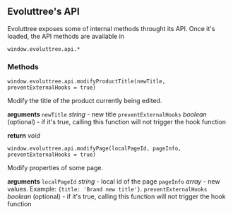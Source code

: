## Evoluttree's API

Evoluttree exposes some of internal methods throught its API. Once it's loaded, the API methods
are available in

```
window.evoluttree.api.*
```

### Methods

```
window.evoluttree.api.modifyProductTitle(newTitle, preventExternalHooks = true)
```
Modify the title of the product currently being edited.

**arguments**
```newTitle``` *string*  - new title
```preventExternalHooks``` *boolean* (optional) - if it's true, calling this function will not
trigger the hook function

**return**  *void*



```
window.evoluttree.api.modifyPage(localPageId, pageInfo, preventExternalHooks = true)
```

Modify properties of some page.

**arguments**
```localPageId``` *string*  - local id of the page
```pageInfo``` *array*  - new values. Example: ```{title: 'Brand new title'}```.
```preventExternalHooks``` *boolean* (optional) - if it's true, calling this function will not
trigger the hook function


